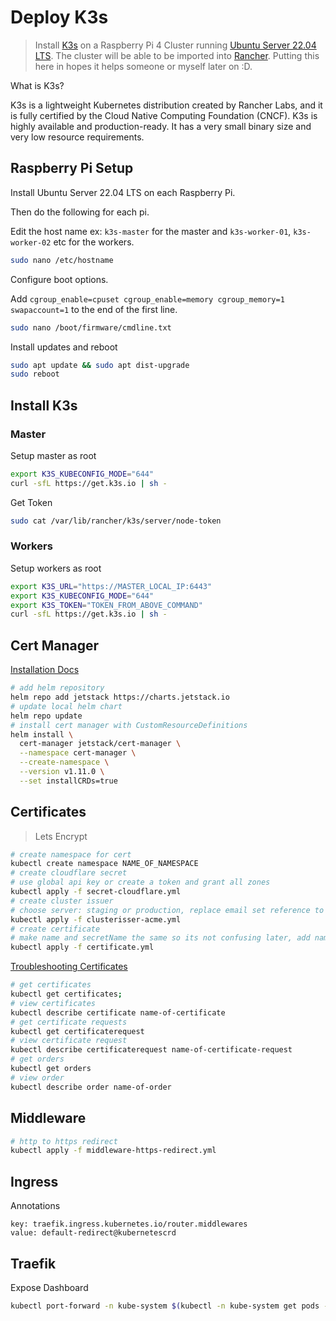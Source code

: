 # Deploy K3s
> Install [K3s](https://www.rancher.com/products/k3s) on a Raspberry Pi 4 Cluster running [Ubuntu Server 22.04 LTS](https://ubuntu.com/download/raspberry-pi). The cluster will be able to be imported into [Rancher](https://www.rancher.com/why-rancher). Putting this here in hopes it helps someone or myself later on :D.

What is K3s?

K3s is a lightweight Kubernetes distribution created by Rancher Labs, and it is fully certified by the Cloud Native Computing Foundation (CNCF). K3s is highly available and production-ready. It has a very small binary size and very low resource requirements.

## Raspberry Pi Setup

Install Ubuntu Server 22.04 LTS on each Raspberry Pi.

Then do the following for each pi.

Edit the host name ex: `k3s-master` for the master and `k3s-worker-01`, `k3s-worker-02` etc for the workers.
```bash
sudo nano /etc/hostname
```

Configure boot options.

Add `cgroup_enable=cpuset cgroup_enable=memory cgroup_memory=1 swapaccount=1` to the end of the first line.

```bash
sudo nano /boot/firmware/cmdline.txt
```

Install updates and reboot

```bash
sudo apt update && sudo apt dist-upgrade
sudo reboot
```

## Install K3s

### Master
Setup master as root
```bash
export K3S_KUBECONFIG_MODE="644"
curl -sfL https://get.k3s.io | sh -
```

Get Token
```bash
sudo cat /var/lib/rancher/k3s/server/node-token
```
### Workers
Setup workers as root
```bash
export K3S_URL="https://MASTER_LOCAL_IP:6443"
export K3S_KUBECONFIG_MODE="644"
export K3S_TOKEN="TOKEN_FROM_ABOVE_COMMAND"
curl -sfL https://get.k3s.io | sh -
```

## Cert Manager
[Installation Docs](https://cert-manager.io/docs/installation/helm/)

```bash
# add helm repository
helm repo add jetstack https://charts.jetstack.io
# update local helm chart
helm repo update
# install cert manager with CustomResourceDefinitions
helm install \
  cert-manager jetstack/cert-manager \
  --namespace cert-manager \
  --create-namespace \
  --version v1.11.0 \
  --set installCRDs=true
```

## Certificates
> Lets Encrypt

```bash
# create namespace for cert
kubectl create namespace NAME_OF_NAMESPACE
# create cloudflare secret
# use global api key or create a token and grant all zones
kubectl apply -f secret-cloudflare.yml
# create cluster issuer
# choose server: staging or production, replace email set reference to api key or token from above
kubectl apply -f clusterisser-acme.yml
# create certificate
# make name and secretName the same so its not confusing later, add namespace
kubectl apply -f certificate.yml
```

[Troubleshooting Certificates](https://cert-manager.io/docs/troubleshooting/acme/)

```bash
# get certificates
kubectl get certificates;
# view certificates
kubectl describe certificate name-of-certificate
# get certificate requests
kubectl get certificaterequest
# view certificate request
kubectl describe certificaterequest name-of-certificate-request
# get orders
kubectl get orders
# view order
kubectl describe order name-of-order
```

## Middleware
```bash
# http to https redirect
kubectl apply -f middleware-https-redirect.yml
```

## Ingress
Annotations
```
key: traefik.ingress.kubernetes.io/router.middlewares
value: default-redirect@kubernetescrd
```

## Traefik
Expose Dashboard
```bash
kubectl port-forward -n kube-system $(kubectl -n kube-system get pods --selector "app.kubernetes.io/name=traefik" --output=name) 9000:9000
```